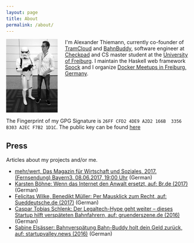 ```yaml
---
layout: page
title: About
permalink: /about/
---
```


<img style="float: left; margin-right: 20px;" width="140" height="200" src="/images/2016-01-28-thiemann-wwdc.jpg"> I'm Alexander Thiemann, currently co-founder of [TramCloud][tc] and [BahnBuddy][bb], software engineer at [Checkpad][cp] and CS master student at the [University of Freiburg][uni]. I maintain the Haskell web framework [Spock][spock] and I organize [Docker Meetups in Freiburg, Germany][docker-fr].

<br style="clear: both;" />

The Fingerprint of my GPG Signature is `26FF CFD2 4DE9 A2D2 166B  3356 B303 A2EC F7B2 1D1C`. The public key can be found [here][pubkey]

## Press

Articles about my projects and/or me.

* [mehr/wert, Das Magazin für Wirtschaft und Soziales, 2017. (Fernsendung) Bayern3. 08.06.2017, 19:00 Uhr][br3tv-2017] (German)
* [Karsten Böhne: Wenn das Internet den Anwalt ersetzt, auf: Br.de (2017)][br3-2017] (German)
* [Felicitas Wilke, Benedikt Müller: Per Mausklick zum Recht, auf: Sueddeutsche.de (2017)][bb-sued] (German)
* [Caspar Tobias Schlenk: Der Legaltech-Hype geht weiter – dieses Startup hilft verspäteten Bahnfahrern, auf: gruenderszene.de (2016)][bb-founder] (German)
* [Sabine Elsässer: Bahnverspätung Bahn-Buddy holt dein Geld zurück, auf: startupvalley.news (2016)][bb-startup] (German)

[tc]: https://www.tramcloud.net
[bb]: https://www.bahn-buddy.de
[cp]: http://www.checkpad.de
[uni]: https://www.uni-freiburg.de/
[docker-fr]: http://www.meetup.com/de/Docker-Freiburg/
[spock]: https://www.spock.li
[pubkey]: /pubkey-at.asc
[bb-sued]: http://www.sueddeutsche.de/wirtschaft/verbraucherschutz-per-mausklick-zum-recht-1.3495795
[bb-founder]: https://www.gruenderszene.de/allgemein/bahn-buddy-verspatung
[bb-startup]: http://www.startupvalley.news/de/bahn-buddy-bahnverspaetung/
[br3-2017]: http://www.br.de/nachrichten/legal-tech-anwalt-internet-100.html
[br3tv-2017]: http://www.br.de/br-fernsehen/programmkalender/ausstrahlung-652254.html
